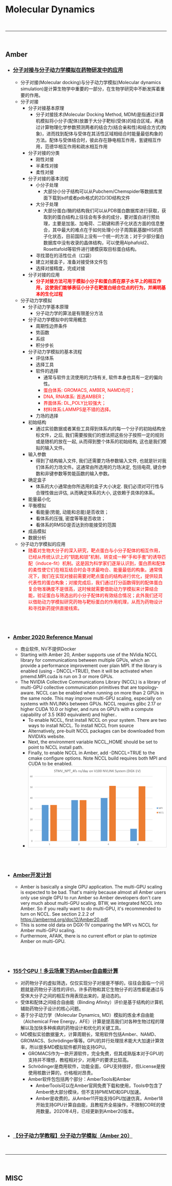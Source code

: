 # Molecular Dynamics


<br>

****
<br>

## Amber

* ### [分子对接与分子动力学模拟在药物研发中的应用](https://www.iivd.net/thread-63985-1-1.html)
  * 分子对接(Molecular docking)与分子动力学模拟(Molecular dynamics simulation)是计算生物学中重要的一部分，在生物学研究中不断发挥着重要的作用。
  * 分子对接
    * 分子对接基本原理
      * 分子对接技术(Molecular Docking Method, MDM)是指通过计算机模拟将小分子(配体)放置于大分子靶标(受体)的结合区域，再通过计算物理化学参数预测两者的结合力(结合亲和性)和结合方式(构象)，进而找到配体与受体在其活性区域相结合时能量最低构象的方法。配体与受体结合时，彼此存在静电相互作用，氢键相互作用，范德华相互作用和疏水相互作用
    * 分子对接的分类
      * 刚性对接
      * 半柔性对接
      * 柔性对接
    * 分子对接的基本流程
      * 小分子处理
        * 大部分小分子结构可以从Pubchem/Chemspider等数据库里面下载到sdf或者pdb格式的2D/3D结构文件
      * 大分子处理
        * 大部分蛋白/酶的结构我们可以从PDB蛋白数据库进行获取，获取到的蛋白结构上往往会有多余的成分，要对蛋白进行预处理，主要是加氢、加电荷、二硫键和质子化状态方面的信息整合，其中最大的难点在于如何处理小分子周围氨基酸HIS的质子化状态，目前国际上没有一个统一的方法；对于少部分蛋白数据库中没有收录的晶体结构，可以使用Alphafold2、Rosettafold等软件进行建模获取目标蛋白结构。
      * 寻找潜在的活性位点（口袋）
      * 建立对接盒子，准备对接受体文件包
      * 选择对接精度，完成对接
    * 分子对接的应用
      * **<font color='red'>分子对接方法可用于模拟小分子和蛋白质在原子水平上的相互作用，这使我们能够表征小分子在靶蛋白结合位点的行为，并阐明基本的生化过程</font>**
  * 分子动力学模拟
    * 分子动力学基本原理
      * 分子动力学的算法是有限差分方法
    * 分子动力学模拟中的常用概念
      * 周期性边界条件
      * 势函数
      * 系综
      * 积分步长
    * 分子动力学模拟的基本流程
      * 评估体系
      * 选择工具
      * 软件的选择
        * 通常与软件主流使用的力场有关, 软件本身也具有一定的偏向性。
        * <font color='red'>蛋白体系: GROMACS, AMBER, NAMD均可；</font>
        * <font color='red'>DNA, RNA体系: 首选AMBER；</font>
        * <font color='red'>界面体系: DL_POLY比较强大；</font>
        * <font color='red'>材料体系:LAMMPS是不错的选择。</font>
      * 力场的选择
    * 初始结构
      * 通过实验数据或者某些工具得到体系内的每一个分子的初始结构坐标文件，之后, 我们需要按我们的想法把这些分子按照一定的规则或是随机的放在一起, 从而得到整个体系的初始结构, 这也是我们模拟的输入文件。
    * 输入参数
      * 得到了结构输入文件, 我们还需要力场参数输入文件, 也就是针对我们体系的力场文件。这通常由所选用的力场决定, 包括电荷, 键合参数和非键参数等势能函数的输入参数。
    * 确定盒子
      * 体系的大小通常由你所选用的盒子大小决定. 我们必须对可行性与合理性做出评估, 从而确定体系的大小, 这依赖于具体的体系。
    * 能量最小化
    * 平衡模拟
      * 看能量(势能, 动能和总能)是否收敛；
      * 看体系的压强, 密度等等是否收敛；
      * 看体系的RMSD是否达到你能接受的范围
    * 成品模拟
    * 数据分析
  * 分子动力学模拟的应用
    * <font color='red'>随着对生物大分子的深入研究，靶点蛋白与小分子配体的相互作用，已经从传统认识上的“钥匙和锁”机制，转变成一种“手和手套”的诱导匹配（induce-fit）机制。这是因为科学家们逐渐认识到，蛋白质和配体的柔性使它们在相互结合时会寻求最吻合、能量最低的构象。通常情况下，我们在实现对接前需要对靶点蛋白的结构进行优化，提供较具代表性的蛋白构象；对接完成后，我们通过打分函数得到的配体蛋白复合物准确度不是很高，这时候就需要借助动力学模拟来计算结合能，验证蛋白与筛选出的小分子配体的有效结合情况；此外我们还可以借助动力学模拟研究药物与靶标蛋白的作用机理，从而为药物设计和寻找新药提供直接线索。</font>


<br><br>

* ### [Amber 2020 Reference Manual](https://ambermd.org/doc12/Amber20.pdf)
  * 商业软件, NV不提供Docker
  * Starting with Amber 20, Amber supports use of the NVidia NCCL library for communications between multiple GPUs, which an provide a performance improvement over plain MPI. If the library is enabled (using - DNCCL=TRUE), then it will be activated when pmemd.MPI.cuda is run on 3 or more GPUs.
  * The NVIDIA Collective Communications Library (NCCL) is a library of multi-GPU collective communication primitives that are topology-aware. NCCL can be enabled when running on more than 2 GPUs in the same node. This may improve multi-GPU scaling, especially on systems with NVLINKs between GPUs. NCCL requires glibc 2.17 or higher CUDA 10.0 or higher, and runs on GPU’s with a compute capability of 3.5 (K80 equivalent) and higher..
    * To enable NCCL, first install NCCL on your system. There are two ways to install NCCL. To install NCCL from source
    * Alternatively, pre-built NCCL packages can be downloaded from NVIDIA’s website.
    * Next, the environment variable NCCL_HOME should be set to point to NCCL install path.
    * Finally, to enable NCCL in Amber, add -DNCCL=TRUE to the cmake configure options. Note NCCL build requires both MPI and CUDA to be enabled. 
    * ![](./images/Amber2020_nccl.jpg)

<br><br>

* ### [Amber开发计划]()
  * Amber is basically a single GPU application. The multi-GPU scaling is expected to be bad. That's mainly because almost all Amber users only use single GPU to run Amber so Amber developers don't care very much about multi-GPU scaling. BTW, we integrated NCCL into Amber. So if you really want to do multi-GPU, it's recommended to turn on NCCL. See section 2.2.2 of https://ambermd.org/doc12/Amber20.pdf.
  * This is some old data on DGX-1V comparing the MPI vs NCCL for Amber multi-GPU scaling.
  * Furthermore, AFAIK, there is no current effort or plan to optimize Amber on multi-GPU.

<br><br>

* ### [155个GPU！多云场景下的Amber自由能计算](https://fastonetech.com/blog/bio-amber-and-multi-cloud/)
  * 对药物分子的虚拟筛选，仅仅实现分子对接是不够的，往往会面临一个问题就是药物分子活性的评价。许多药物和其它生物分子的活性都是通过与受体大分子之间的相互作用表现出来的，是动态的。
  * 受体和配体之间结合自由能（Binding Afinity）评价是基于结构的计算机辅助药物分子设计的核心问题。
  * 基于分子动力学（Molecular Dynamics, MD）模拟的炼金术自由能（Alchemical Free Energy，AFE）计算是提高我们对各种生物过程的理解以及加快多种疾病的药物设计和优化的关键工具。
  * MD模拟实验数据量大，计算周期长，常用软件包括Amber、NAMD、GROMACS、Schrödinger等等。GPU的并行处理技术能大大加速计算效率，所以很多MD模拟软件都开始支持GPU。
    * GROMACS作为一款开源软件，完全免费，但其成熟版本对于GPU的支持并不理想，教程相对少，对用户的要求比较高。
    * Schrödinger是商用软件，功能全面，GPU支持很好，但License是按使用核数计算的，价格相对昂贵。
    * Amber软件包包括两个部分：AmberTools和Amber
      * AmberTools可以在Amber官网免费下载和使用，Tools中包含了Amber绝大部分模块，但不支持PMEMD和GPU加速。
      * Amber是收费的，从Amber11开始支持GPU加速仿真，Amber18开始支持GPU计算自由能，且教程齐全易操作，不限制CORE的使用数量。2020年4月，已经更新到Amber20版本。

<br>

* ### [【分子动力学教程】分子动力学模拟（Amber 20）](https://zhuanlan.zhihu.com/p/345627471)


<br>

****

<br>


## MISC

